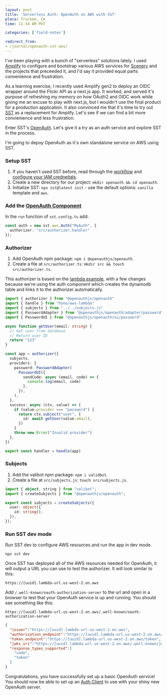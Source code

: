 ```yaml
---
layout: post
title: 'Serverless Auth: OpenAuth on AWS with SST'
place: Truckee, CA
time: 11:34 AM PDT

categories: ['field-notes']

redirect_from:
- /journal/openauth-sst-aws/
---
```


I've been playing with a bunch of "serverless" solutions lately. I used [Amplify](https://aws-amplify.github.io/) to configure and bootstrap various AWS services for [Scenery](https://scenery.video) and the projects that preceeded it, and I'd say it provided equal parts convenience and frustration.

As a learning exercise, I recently used Amplify gen2 to deploy an OIDC wrapper around the Flickr API as a next.js app. It worked, and served it's purpose of refreshing my memory on how OAuth2 and OIDC work while giving me an excuse to play with next.js, but I wouldn't use the final product for a production application. It also convinced me that it's time to try out [SST](https://sst.dev/) as a replacement for Amplify. Let's see if we can find a bit more convienience and less frustration.

Enter SST's [OpenAuth](https://openauth.js.org/). Let's give it a try as an auth service and explore SST in the process.

I'm going to depoy OpenAuth as it's own standalone service on AWS using SST.

### Setup SST

1. If you haven't used SST before, read through the [workflow](https://sst.dev/docs/workflow) and [configure your IAM credneitals](https://sst.dev/docs/iam-credentials/).
2. Create a new directory for our project: `mkdir openauth && cd openauth`.
3. Initialize SST: `npx sst@latest init` - use the default options: `vanilla` template and `aws`.

### Add the [OpenAuth Component](https://sst.dev/docs/component/aws/auth)

In the `run` function of `sst.config.ts` add:
```typescript
const auth = new sst.aws.Auth("MyAuth", {
  authorizer: "src/authorizer.handler"
});
```

### Authorizer

1. Add OpenAuth npm package: `npm i @openauthjs/openauth`.
2. Create a file at `src/authorizer.ts`: `mkdir src && touch src/authorizer.ts`.

This authorizer is based on the [lambda example](https://github.com/openauthjs/openauth/blob/master/examples/authorizer/lambda/authorizer.ts), with a few changes because we're using the auth component which creates the dynamodb table and links it to the authorizer automatically.

```typescript
import { authorizer } from "@openauthjs/openauth"
import { handle } from "hono/aws-lambda"
import { subjects } from "../../subjects.js"
import { PasswordAdapter } from "@openauthjs/openauth/adapter/password"
import { PasswordUI } from "@openauthjs/openauth/ui/password"

async function getUser(email: string) {
  // Get user from database
  // Return user ID
  return "123"
}

const app = authorizer({
  subjects,
  providers: {
    password: PasswordAdapter(
      PasswordUI({
        sendCode: async (email, code) => {
          console.log(email, code)
        },
      }),
    ),
  },
  success: async (ctx, value) => {
    if (value.provider === "password") {
      return ctx.subject("user", {
        id: await getUser(value.email),
      })
    }
    throw new Error("Invalid provider")
  },
})

export const handler = handle(app)
```

### Subjects

1. Add the valibot npm package: `npm i validbot`.
2. Create a file at `src/subjects.js`: `touch src/subjects.js`.

```typescript
import { object, string } from "valibot";
import { createSubjects } from "@openauthjs/openauth";

export const subjects = createSubjects({
  user: object({
    id: string(),
  }),
});
```

### Run SST dev mode

Run SST dev to configure AWS resources and run the app in dev mode.

`npx sst dev`

Once SST has deployed all of the AWS resources needed for OpenAuth, it will output a URL you can use to test the authorizer. It will look similar to this:

`https://[uuid].lambda-url.us-west-2.on.aws`

Add `/.well-known/oauth-authorization-server` to the url and open in a browser to test that your OpenAuth service is up and running. You should see something like this:

`https://[uuid].lambda-url.us-west-2.on.aws/.well-known/oauth-authorization-server`

```json
{
  "issuer":"https://[uuid].lambda-url.us-west-2.on.aws",
  "authorization_endpoint":"https://[uuid].lambda-url.us-west-2.on.aws/authorize",
  "token_endpoint":"https://[uuid].lambda-url.us-west-2.on.aws/token",
  "jwks_uri":"https://[uuid].lambda-url.us-west-2.on.aws/.well-known/jwks.json",
  "response_types_supported":[
    "code",
    "token"
  ]
}
```

Congratulations, you have successfully set up a basic OpenAuth service! You should now be able to set up an [Auth Client](https://github.com/openauthjs/openauth/tree/master?tab=readme-ov-file#auth-client) to use with your shiny new OpenAuth server.